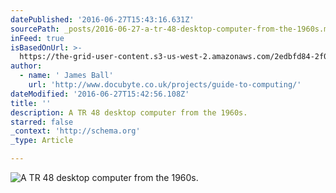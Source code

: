 ```yaml
---
datePublished: '2016-06-27T15:43:16.631Z'
sourcePath: _posts/2016-06-27-a-tr-48-desktop-computer-from-the-1960s.md
inFeed: true
isBasedOnUrl: >-
  https://the-grid-user-content.s3-us-west-2.amazonaws.com/2edbfd84-2f09-43bd-889a-d12bf77eb5b5.jpg
author:
  - name: ' James Ball'
    url: 'http://www.docubyte.co.uk/projects/guide-to-computing/'
dateModified: '2016-06-27T15:42:56.108Z'
title: ''
description: A TR 48 desktop computer from the 1960s.
starred: false
_context: 'http://schema.org'
_type: Article

---
```

![A TR 48 desktop computer from the 1960s.](https://the-grid-user-content.s3-us-west-2.amazonaws.com/2edbfd84-2f09-43bd-889a-d12bf77eb5b5.jpg)